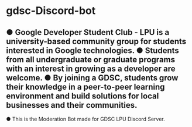 # gdsc-Discord-bot
● Google Developer Student Club - LPU is a university-based community group for students interested in Google technologies. 
● Students from all undergraduate or graduate programs with an interest in growing as a developer are welcome.
● By joining a GDSC, students grow their knowledge in a peer-to-peer learning environment and build solutions for local businesses and their communities.
----------------------------------------------------------------------------------------------------------------------------------------------------------
● This is the Moderation Bot made for GDSC LPU Discord Server.
